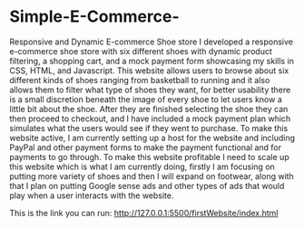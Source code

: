 # Simple-E-Commerce-
Responsive and Dynamic E-commerce Shoe store 
I developed a responsive e-commerce shoe store with six different shoes with dynamic product filtering, a shopping cart, and a mock payment form showcasing my skills in CSS, HTML, and Javascript. 
This website allows users to browse about six different kinds of shoes ranging from basketball to running and it also allows them to filter what type of shoes they want, for better usability there is a small 
discretion beneath the image of every shoe to let users know a little bit about the shoe. After they are finished selecting the shoe they can then proceed to checkout, and I have included a mock payment plan which
simulates what the users would see if they went to purchase. 
To make this website active, I am currently setting up a host for the website and including PayPal and other payment forms to make the payment functional and for payments to go through. 
To make this website profitable I need to scale up this website which is what I am currently doing, firstly I am focusing on putting more variety of shoes and then I will expand on footwear, along with that I plan on 
putting Google sense ads and other types of ads that would play when a user interacts with the website. 


This is the link you can run: http://127.0.0.1:5500/firstWebsite/index.html
